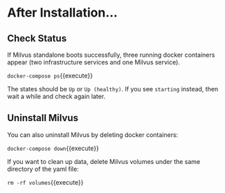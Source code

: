 # After Installation...

## Check Status
If Milvus standalone boots successfully, three running docker containers appear (two infrastructure services and one Milvus service).

`docker-compose ps`{{execute}}

The states should be `Up` or `Up (healthy)`. If you see `starting` instead, then wait a while and check again later.

## Uninstall Milvus
You can also uninstall Milvus by deleting docker containers:

`docker-compose down`{{execute}}

If you want to clean up data, delete Milvus volumes under the same directory of the yaml file:

`rm -rf volumes`{{execute}}
